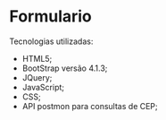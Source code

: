 # Formulario
Tecnologias utilizadas:

* HTML5;
* BootStrap versão 4.1.3;
* JQuery;
* JavaScript;
* CSS;
* API postmon para consultas de CEP;
